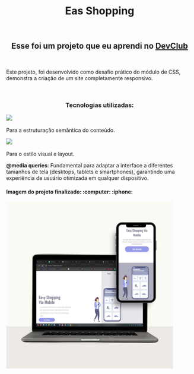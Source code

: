 <h1 align="center">Eas Shopping</h1>
<br>
<h2 align="center" >Esse foi um projeto que eu aprendi no <a href="https://rodolfo.com.br/devclub">DevClub</a></h2>
<br>
<p>Este projeto, foi desenvolvido como desafio prático do módulo de CSS, demonstra a criação de um site completamente responsivo.</p>
<br>
<h3 align="center" >Tecnologias utilizadas:</h3>
 <div>
  <img src="https://img.shields.io/badge/HTML5-E34F26?style=for-the-badge&logo=html5&logoColor=white" width="50px"/><p>Para a estruturação semântica do conteúdo.</p>
  <img src="https://img.shields.io/badge/CSS3-1572B6?style=for-the-badge&logo=css3&logoColor=white" width="50px"/><p>Para o estilo visual e layout.</p>
</div> 
 <p><b>@media queries</b>: Fundamental para adaptar a interface a diferentes tamanhos de tela (desktops, tablets e smartphones), garantindo uma experiência de usuário otimizada em qualquer dispositivo.</p>
 
 <h4>Imagem do projeto finalizado: :computer: :iphone: </h4>
 <div>
 <img src="https://github.com/DanieleOliveira14/Easy-Shopping/blob/master/assets/mobiledesktop.jpg?raw=true" alt="mockup-shop" width="450px" />
 </div>
